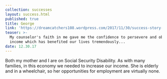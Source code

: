 ```yaml
---
collection: successes
layout: success.html
published: true
title: George
link: 'https://dreamcatchers108.wordpress.com/2017/11/30/success-story-george/'
teaser: >-
  My counselor's faith in me gave me the confidence to persevere and obtain the
  income which has benefited our lives tremendously...
date: 12.30.17
---
```

Both my mother and I are on Social Security Disability. As with many families, in this economy we needed to increase our income. She is elderly and in a wheelchair, so her opportunities for employment are virtually none.
